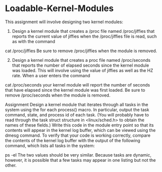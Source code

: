 # Loadable-Kernel-Modules



This assignment will involve designing two kernel modules:

1. Design a kernel module that creates a /proc file named /proc/jiffies that reports the current value of jiffies when the /proc/jiffies file is read, such as with the command

cat /proc/jiffies Be sure to remove /proc/jiffies when the module is removed.

2. Design a kernel module that creates a proc file named /proc/seconds that reports the number of elapsed seconds since the kernel module was loaded. This will involve using the value of jiffies as well as the HZ rate. When a user enters the command

cat /proc/seconds your kernel module will report the number of seconds that have elapsed since the kernel module was first loaded. Be sure to remove /proc/seconds when the module is removed.




Assignment Design a kernel module that iterates through all tasks in the system using the for each process() macro. In particular, output the task command, state, and process id of each task. (You will probably have to read through the task struct structure in <linux/sched.h> to obtain the names of these fields.) Write this code in the module entry point so that its contents will appear in the kernel log buffer, which can be viewed using the dmesg command. To verify that your code is working correctly, compare the contents of the kernel log buffer with the output of the following command, which lists all tasks in the system:

ps -el The two values should be very similar. Because tasks are dynamic, however, it is possible that a few tasks may appear in one listing but not the other.
